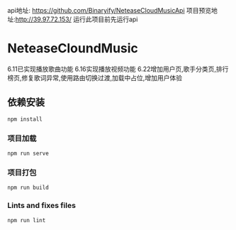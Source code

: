 api地址: https://github.com/Binaryify/NeteaseCloudMusicApi
项目预览地址:http://39.97.72.153/
运行此项目前先运行api
# NeteaseCloundMusic
6.11已实现播放歌曲功能
6.16实现播放视频功能
6.22增加用户页,歌手分类页,排行榜页,修复歌词异常,使用路由切换过渡,加载中占位,增加用户体验
## 依赖安装
```
npm install
```

### 项目加载
```
npm run serve
```

### 项目打包
```
npm run build
```

### Lints and fixes files
```
npm run lint
```
